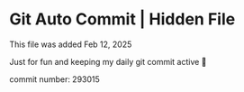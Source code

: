 # Git Auto Commit | Hidden File

This file was added Feb 12, 2025

Just for fun and keeping my daily git commit active 🤪

commit number: 293015
